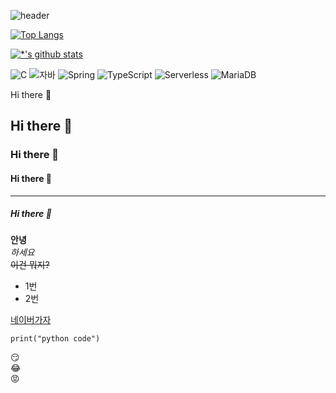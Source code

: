 ![header](https://capsule-render.vercel.app/api?type=wave&color=auto&height=300&section=header&text=깃허브%20특강&fontSize=90)

[![Top Langs](https://github-readme-stats.vercel.app/api/top-langs/?username=Yonggubums)](https://github.com/Yonggubums/github-readme-stats)


[![*'s github stats](https://github-readme-stats.vercel.app/api?username=Yonggubums)](https://github.com/Yonggubums)


![C](https://img.shields.io/badge/-C-123456?style=flat-square&logo=C&logoColor=black)
![자바](https://img.shields.io/badge/-자바-007396?style=flat&logo=Java&logoColor=ffffff)
![Spring](https://img.shields.io/badge/-Spring-6DB33F?style=for-the-badge&logo=Spring&logoColor=white)
![TypeScript](https://img.shields.io/badge/-TypeScript-3178C6?style=flat-square&logo=TypeScript&logoColor=white)
![Serverless](https://img.shields.io/badge/-Serverless-FD5750?style=flat-square&logo=Serverless&logoColor=magenta)
![MariaDB](https://img.shields.io/badge/-MariaDB-1F305F?style=flat-square&logo=mariadb&logoColor=white)


Hi there 👋
## Hi there 👋
### Hi there 👋
#### Hi there 👋
---
##### Hi there 👋
**안녕** <br>
*하세요* <br>
~~이건 뭐지?~~ <br>

* 1번
* 2번

[네이버가자](https://www.naver.com)

```
print("python code")
```

:smirk:<br>
:joy:<br>
:rage:<br>
